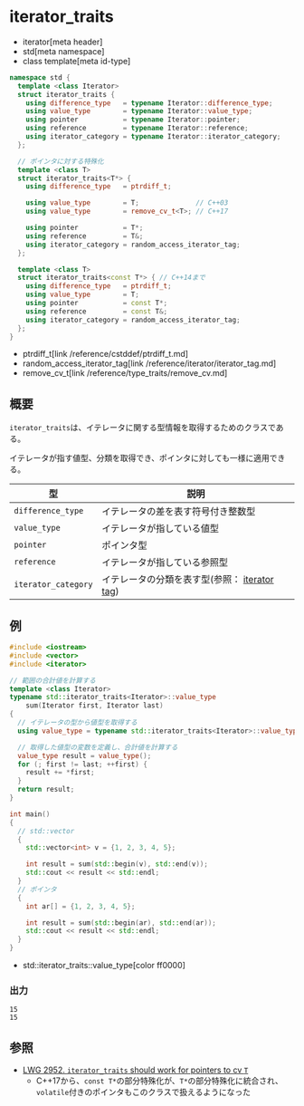 # iterator_traits
* iterator[meta header]
* std[meta namespace]
* class template[meta id-type]

```cpp
namespace std {
  template <class Iterator>
  struct iterator_traits {
    using difference_type   = typename Iterator::difference_type;
    using value_type        = typename Iterator::value_type;
    using pointer           = typename Iterator::pointer;
    using reference         = typename Iterator::reference;
    using iterator_category = typename Iterator::iterator_category;
  };

  // ポインタに対する特殊化
  template <class T>
  struct iterator_traits<T*> {
    using difference_type   = ptrdiff_t;

    using value_type        = T;              // C++03
    using value_type        = remove_cv_t<T>; // C++17

    using pointer           = T*;
    using reference         = T&;
    using iterator_category = random_access_iterator_tag;
  };

  template <class T>
  struct iterator_traits<const T*> { // C++14まで
    using difference_type   = ptrdiff_t;
    using value_type        = T;
    using pointer           = const T*;
    using reference         = const T&;
    using iterator_category = random_access_iterator_tag;
  };
}
```
* ptrdiff_t[link /reference/cstddef/ptrdiff_t.md]
* random_access_iterator_tag[link /reference/iterator/iterator_tag.md]
* remove_cv_t[link /reference/type_traits/remove_cv.md]

## 概要
`iterator_traits`は、イテレータに関する型情報を取得するためのクラスである。

イテレータが指す値型、分類を取得でき、ポインタに対しても一様に適用できる。


| 型 | 説明 |
|---------------------|------------------------|
| `difference_type`   | イテレータの差を表す符号付き整数型 |
| `value_type`        | イテレータが指している値型 |
| `pointer`           | ポインタ型 |
| `reference`         | イテレータが指している参照型 |
| `iterator_category` | イテレータの分類を表す型(参照： [iterator tag](/reference/iterator/iterator_tag.md)) |


## 例
```cpp example
#include <iostream>
#include <vector>
#include <iterator>

// 範囲の合計値を計算する
template <class Iterator>
typename std::iterator_traits<Iterator>::value_type
    sum(Iterator first, Iterator last)
{
  // イテレータの型から値型を取得する
  using value_type = typename std::iterator_traits<Iterator>::value_type;

  // 取得した値型の変数を定義し、合計値を計算する
  value_type result = value_type();
  for (; first != last; ++first) {
    result += *first;
  }
  return result;
}

int main()
{
  // std::vector
  {
    std::vector<int> v = {1, 2, 3, 4, 5};

    int result = sum(std::begin(v), std::end(v));
    std::cout << result << std::endl;
  }
  // ポインタ
  {
    int ar[] = {1, 2, 3, 4, 5};

    int result = sum(std::begin(ar), std::end(ar));
    std::cout << result << std::endl;
  }
}
```
* std::iterator_traits<Iterator>::value_type[color ff0000]

### 出力
```
15
15
```

## 参照
- [LWG 2952. `iterator_traits` should work for pointers to cv `T`](https://wg21.cmeerw.net/lwg/issue2952)
    - C++17から、`const T*`の部分特殊化が、`T*`の部分特殊化に統合され、`volatile`付きのポインタもこのクラスで扱えるようになった

